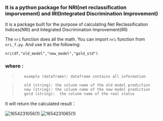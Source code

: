 ### It is a python package for NRI(net reclassification imporvement) and IRI(Integrated Discrimination Improvement)
It is a package built for the purpose of calculating Net Reclassification Indices(NRI) and Integrated Discrimination Improvement(IRI) 



The ``nri`` function does all the math. You can import ``nri`` function from ``nri_f.py``. And use it as the following:

``nri(df,"old_model","new_model","gold_std")
``
###  where :
>        example (dataframe): dataframe contains all information
        
>        old (string): the colunm name of the old model prediction 
>        new (string): the colunm name of the new model prediction 
>        gold (string):  the colunm name of the real status 
        
It will return the calculated result：

![1654231056(1)](https://user-images.githubusercontent.com/73268508/171787186-c5357dd2-c2c6-4cdc-9f06-e36003eb0077.png)
![1654231065(1)](https://user-images.githubusercontent.com/73268508/171787198-9f49d835-0c82-4598-8981-670785ac5c3e.png)
